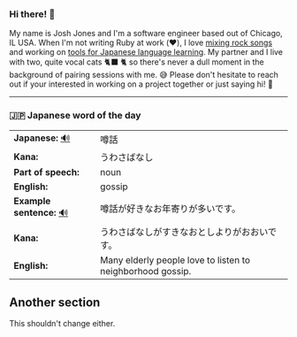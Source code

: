 ### Hi there! 👋

My name is Josh Jones and I'm a software engineer based out of Chicago, IL USA. When I'm not writing Ruby at work (❤️), I love [mixing rock songs](https://www.musiclikeyoumeanit.com/) and working on [tools for Japanese language learning](https://github.com/stars/jhunschejones/lists/japanese-language-learning). My partner and I live with two, quite vocal cats 🐈‍⬛ 🐈  so there's never a dull moment in the background of pairing sessions with me. 😅 Please don't hesitate to reach out if your interested in working on a project together or just saying hi! 👋

---

### 🇯🇵 Japanese word of the day

<!-- START WORD OF THE DAY -->
<table>
  <tr><td><strong>Japanese:</strong> <a href="https://wotd.transparent.com/japanese/2021/words/JPNjp_00086.mp3">🔊</a></td><td>噂話</td></tr>
  <tr><td><strong>Kana:</strong></td><td>うわさばなし</td></tr>
  <tr><td><strong>Part of speech:</strong></td><td>noun</td></tr>
  <tr><td><strong>English:</strong></td><td>gossip</td></tr>
  <tr><td><strong>Example sentence:</strong> <a href="https://wotd.transparent.com/japanese/2021/sentences/JPNjp_00452.mp3">🔊</a></td><td>噂話が好きなお年寄りが多いです。</td></tr>
  <tr><td><strong>Kana:</strong></td><td>うわさばなしがすきなおとしよりがおおいです。</td></tr>
  <tr><td><strong>English:</strong></td><td>Many elderly people love to listen to neighborhood gossip.</td></tr>
</table>
<!-- END WORD OF THE DAY -->

## Another section
This shouldn't change either.
